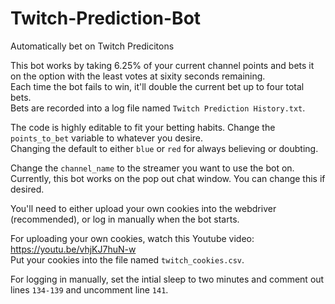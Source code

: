 # Twitch-Prediction-Bot
Automatically bet on Twitch Predicitons

This bot works by taking 6.25% of your current channel points and bets it on the option with the least votes at sixity seconds remaining.\
Each time the bot fails to win, it'll double the current bet up to four total bets.\
Bets are recorded into a log file named `Twitch Prediction History.txt`.

The code is highly editable to fit your betting habits.
Change the `points_to_bet` variable to whatever you desire. \
Changing the default to either `blue` or `red` for always believing or doubting.


Change the `channel_name` to the streamer you want to use the bot on.\
Currently, this bot works on the pop out chat window. You can change this if desired.

You'll need to either upload your own cookies into the webdriver (recommended), or log in manually when the bot starts.

For uploading your own cookies, watch this Youtube video: https://youtu.be/vhjKJ7huN-w \
Put your cookies into the file named `twitch_cookies.csv`.

For logging in manually, set the intial sleep to two minutes and comment out lines `134-139` and uncomment line `141`.
